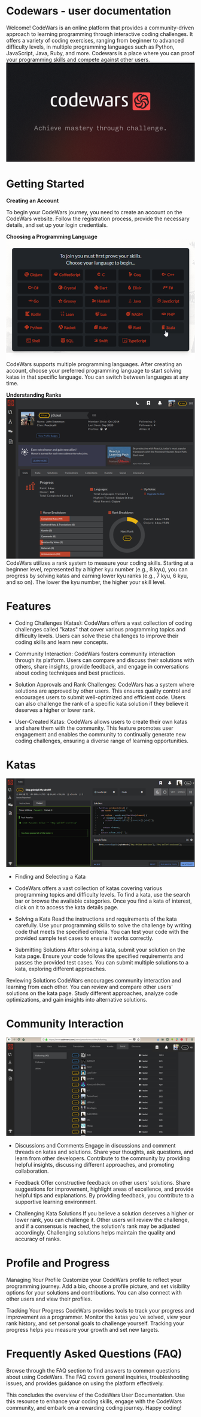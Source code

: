 # Codewars - user documentation
Welcome! CodeWars is an online platform that provides a community-driven approach to 
learning programming through interactive coding challenges. It offers a
variety of coding exercises, ranging from beginner to advanced difficulty
levels, in multiple programming languages such as Python, JavaScript, Java,
Ruby, and more. Codewars is a place where you can proof your programming skills
and compete against other users.
![MainImage](./img/CodeWars.png)
# Getting Started
**Creating an Account**

To begin your CodeWars journey, you need to create an account on the CodeWars website. Follow the registration process, provide the necessary details, and set up your login credentials.

**Choosing a Programming Language**
![Lanuages](./img/Languages.png)
CodeWars supports multiple programming languages. After creating an account, choose your preferred programming language to start solving katas in that specific language. You can switch between languages at any time.

**Understanding Ranks**
![RankingSystem](./img/RankingSystem.png)
CodeWars utilizes a rank system to measure your coding skills. Starting at a beginner level, represented by a higher kyu number (e.g., 8 kyu), you can progress by solving katas and earning lower kyu ranks (e.g., 7 kyu, 6 kyu, and so on). The lower the kyu number, the higher your skill level.
# Features
* Coding Challenges (Katas): CodeWars offers a vast collection of coding challenges called "katas" that cover various programming topics and difficulty levels. Users can solve these challenges to improve their coding skills and learn new concepts.

* Community Interaction: CodeWars fosters community interaction through its platform. Users can compare and discuss their solutions with others, share insights, provide feedback, and engage in conversations about coding techniques and best practices.

* Solution Approvals and Rank Challenges: CodeWars has a system where solutions are approved by other users. This ensures quality control and encourages users to submit well-optimized and efficient code. Users can also challenge the rank of a specific kata solution if they believe it deserves a higher or lower rank.

* User-Created Katas: CodeWars allows users to create their own katas and share them with the community. This feature promotes user engagement and enables the community to continually generate new coding challenges, ensuring a diverse range of learning opportunities.
# Katas
![Kata](./img/kata.png)
* Finding and Selecting a Kata
* CodeWars offers a vast collection of katas covering various programming topics and difficulty levels. To find a kata, use the search bar or browse the available categories. Once you find a kata of interest, click on it to access the kata details page.

* Solving a Kata
Read the instructions and requirements of the kata carefully. Use your programming skills to solve the challenge by writing code that meets the specified criteria. You can test your code with the provided sample test cases to ensure it works correctly.

* Submitting Solutions
After solving a kata, submit your solution on the kata page. Ensure your code follows the specified requirements and passes the provided test cases. You can submit multiple solutions to a kata, exploring different approaches.

Reviewing Solutions
CodeWars encourages community interaction and learning from each other. You can review and compare other users' solutions on the kata page. Study different approaches, analyze code optimizations, and gain insights into alternative solutions.
# Community Interaction
![Community](./img/Community.png)
* Discussions and Comments
Engage in discussions and comment threads on katas and solutions. Share your thoughts, ask questions, and learn from other developers. Contribute to the community by providing helpful insights, discussing different approaches, and promoting collaboration.

*  Feedback
Offer constructive feedback on other users' solutions. Share suggestions for improvement, highlight areas of excellence, and provide helpful tips and explanations. By providing feedback, you contribute to a supportive learning environment.

* Challenging Kata Solutions
If you believe a solution deserves a higher or lower rank, you can challenge it. Other users will review the challenge, and if a consensus is reached, the solution's rank may be adjusted accordingly. Challenging solutions helps maintain the quality and accuracy of ranks.
# Profile and Progress
Managing Your Profile
Customize your CodeWars profile to reflect your programming journey. Add a bio, choose a profile picture, and set visibility options for your solutions and contributions. You can also connect with other users and view their profiles.

Tracking Your Progress
CodeWars provides tools to track your progress and improvement as a programmer. Monitor the katas you've solved, view your rank history, and set personal goals to challenge yourself. Tracking your progress helps you measure your growth and set new targets.
# Frequently Asked Questions (FAQ)
Browse through the FAQ section to find answers to common questions about using CodeWars. The FAQ covers general inquiries, troubleshooting issues, and provides guidance on using the platform effectively.

This concludes the overview of the CodeWars User Documentation. Use this resource to enhance your coding skills, engage with the CodeWars community, and embark on a rewarding coding journey. Happy coding!





